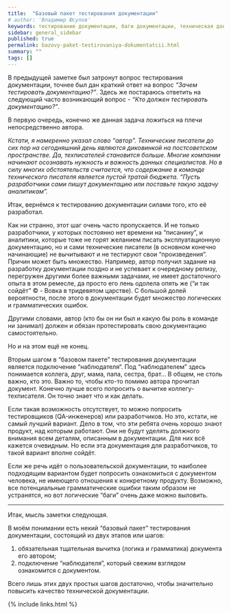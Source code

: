 ```yaml
---
title:  "Базовый пакет тестирования документации"
# author: 'Владимир Юсупов'
keywords: тестирование документации, баги документации, техническая документация, техписатель, технический писатель москва, заметки техписателя
sidebar: general_sidebar
published: true
permalink: bazovy-paket-testirovaniya-dokumentatcii.html
summary: ""
tags: []
---
```


В предыдущей заметке был затронут вопрос тестирования документации, точнее был дан краткий ответ на вопрос *“Зачем тестировать документацию?”*. Здесь же постараюсь ответить на следующий часто возникающий вопрос - *“Кто должен тестировать документацию?”*.

В первую очередь, конечно же данная задача ложиться на плечи непосредственно автора. 

*Кстати, я намеренно указал слово “автор”. Технические писатели до сих пор на сегодняшний день являются диковинкой на постсоветском пространстве. Да, техписателей становится больше. Многие компании начинают осознавать нужность и важность данных специалистов. Но в силу многих обстоятельств считается, что содержание в команде технического писателя является пустой тратой бюджета. “Пусть разработчики сами пишут документацию или поставьте такую задачу аналитикам”.*
 
Итак, вернёмся к тестированию документации силами того, кто её разработал. 

Как ни странно, этот шаг очень часто пропускается. И не только разработчики, у которых постоянно нет времени на “писанину”, и аналитики, которые тоже не горят желанием писать эксплуатационную документацию, но и сами технические писатели (в основном конечно начинающие) не вычитывают и не тестируют свои “произведения”. Причин может быть множество. Например, автор получил задание на разработку документации поздно и не успевает к очередному релизу, перегружен другими более важными задачами, не имеет достаточного опыта в этом ремесле, да просто его лень одолела опять же (“и так сойдёт” © - Вовка в тридевятом царстве). С большой долей вероятности, после этого в документации будет множество логических и грамматических ошибок.

Другими словами, автор (кто бы он ни был и какую бы роль в команде ни занимал) должен и обязан протестировать свою документацию самостоятельно.

Но и на этом ещё не конец. 

Вторым шагом в “базовом пакете” тестирования документации является подключение “наблюдателя“. Под “наблюдателем” здесь понимается коллега, друг, мама, папа, сестра, брат… В общем, не столь важно, кто это. Важно то, чтобы кто-то помимо автора прочитал документ. Конечно лучше всего попросить о вычитке коллегу-техписателя. Он точно знает что и как делать. 

Если такая возможность отсутствует, то можно попросить тестировщиков (QA-инженеров) или разработчиков. Но это, кстати, не самый лучший вариант. Дело в том, что эти ребята очень хорошо знают продукт, над которым работают. Они не будут уделять должного внимания всем деталям, описанным в документации. Для них всё кажется очевидным. Но если эта документация для разработчиков, то такой вариант вполне сойдёт. 

Если же речь идёт о пользовательской документации, то наиболее подходящим вариантом будет попросить ознакомиться с документом человека, не имеющего отношения к конкретному продукту. Возможно, все потенциальные грамматические ошибки таким образом не устранятся, но вот логические “баги” очень даже можно выловить.

***

Итак, мысль заметки следующая. 

В моём понимании есть некий “базовый пакет” тестирования документации, состоящий из двух этапов или шагов:
1. обязательная тщательная вычитка (логика и грамматика) документа его автором;
2. подключение “наблюдателя”, который свежим взглядом ознакомится с документом. 

Всего лишь этих двух простых шагов достаточно, чтобы значительно повысить качество технической документации.

{% include links.html %}
